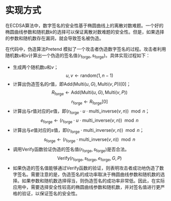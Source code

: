 # 实现方式

在ECDSA算法中，数字签名的安全性基于椭圆曲线上的离散对数难题。一个好的椭圆曲线参数和随机数$k$的选择可以保证离散对数难题的安全性。但是，如果选择的参数和随机数存在漏洞，就会导致签名被伪造。

在代码中，伪造算法$\text{Pretend}$ 模拟了一个攻击者伪造数字签名的过程。攻击者利用随机数$u$和$v$计算出一个伪造的签名值$(r_{\text{forge}}, s_{\text{forge}})$。具体实现过程如下：

- 生成两个随机数$u$和$v$；
$$u, v \leftarrow \text{random}(1, n-1)$$
- 计算出伪造签名的$r$值，即$\text{Add}(\text{Multi}(u, G), \text{Multi}(v, P))[0]$；
$$R_{\text{forge}} \leftarrow \text{Add}(\text{Multi}(u, G), \text{Multi}(v, P))$$
$$r_{\text{forge}} \leftarrow R_{\text{forge}}[0]$$
- 计算出与$r$值对应的$e$值，即$(r_{\text{forge}} \cdot u \cdot \text{multi_inverse}(v, n)) \mod n$；
$$e_{\text{forge}} \leftarrow (r_{\text{forge}} \cdot u \cdot \text{multi_inverse}(v, n)) \mod n$$
- 计算出与$e$值对应的$s$值，即$(r_{\text{forge}} \cdot \text{multi_inverse}(v, n)) \mod n$；
$$s_{\text{forge}} \leftarrow (r_{\text{forge}} \cdot \text{multi_inverse}(v, n)) \mod n$$
- 调用$\text{Verify}$函数验证伪造的签名值$(r_{\text{forge}}, s_{\text{forge}})$是否合法。
$$\text{Verify}(r_{\text{forge}}, s_{\text{forge}}, e_{\text{forge}}, G, P)$$
- 如果伪造的签名值能够通过$\text{Verify}$函数的验证，则表明攻击者成功地伪造了数字签名。需要注意的是，伪造签名的成功率取决于椭圆曲线参数和随机数的选择。如果参数和随机数选择得当，则伪造签名的成功率非常低。因此，在实际应用中，需要选择安全性较高的椭圆曲线参数和随机数，并对签名值进行更严格的验证，以保证签名的安全性。

